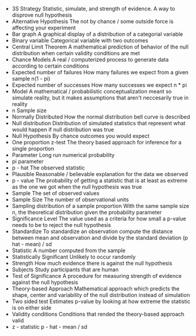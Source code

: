 - 3S Strategy
	Statistic, simulate, and strength of evidence. A way to disprove null hypothesis
- Alternative Hypothesis
	The not by chance / some outside force is affecting your experiment
- Bar graph
	A graphical display of a distribution of a categorial variable
- Binary variable
	Categorical variable with two outcomes
- Central Limit Theorem
	A mathematical prediction of behavior of the null distribution when certain validity conditions are met
- Chance Models
	A real / computerized process to generate data according to certain conditions
- Expected number of failures
	How many failures we expect from a given sample n(1 - pi)
- Expected number of successes
	How many successes we expect n * pi
- Model
	A mathematical / probabilistic conceptualization meant so simulate reality, but it makes assumptions that aren't neccesarily true in reality
- n
	Sample size
- Normally Distributed
	How the normal distribution bell curve is described
- Null distribution
	Distribution of simulated statistics that represent what would happen if null distribution was true
- Null Hypothesis
	By chance outcomes you would expect
- One proportion z-test
	The theory based approach for inference for a single proportion
- Parameter
	Long run numerical probability
- pi 
	parameter
- p - hat
	The observed statistic
- Plausible
	Reasonable / believable explanation for the data we observed
- p - value
	The probability of getting a statistic that is at least as extreme as the one we got when the null hypothesis was true
- Sample
	The set of observed values
- Sample Size
	The number of observational units
- Sampling distribution of a sample proportion
	With the same sample size n, the theoretical distribution given the probability parameter
- Significance Level
	The value used as a criteria for how small a p-value needs to be to reject the null hypothesis
- Standardize
	To standardize an observation compute the distance between mean and observation and divide by the standard deviation 
	(p hat - mean) / sd
- Statistic
	A number computed from the sample
- Statistically Significant
	Unlikely to occur randomly
- Strength
	How much evidence there is against the null hypothesis
- Subjects
	Study participants that are human
- Test of Significance
	A procedure for measuring strength of evidence against the null hypothesis
- Theory-based Approach
	Mathematical approach which predicts the shape, center and variability of the null distribution instead of simulation
- Two sided test
	Estimates p-value by looking at how extreme the statistic is on either side
- Validity conditions
	Conditions that rended the theory-based approach valid
- z - statistic
	p - hat - mean / sd
